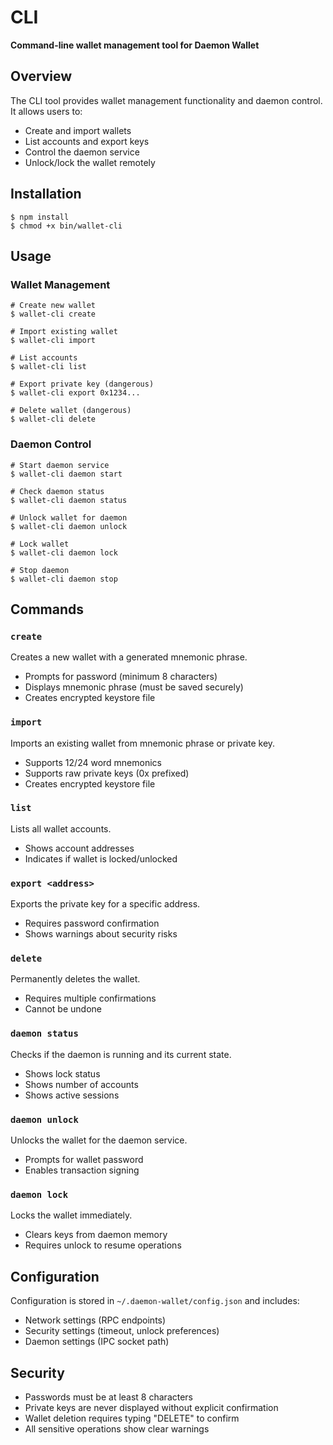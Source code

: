 # CLI

**Command-line wallet management tool for Daemon Wallet**

## Overview

The CLI tool provides wallet management functionality and daemon control. It allows users to:
- Create and import wallets
- List accounts and export keys
- Control the daemon service
- Unlock/lock the wallet remotely

## Installation

```shell
$ npm install
$ chmod +x bin/wallet-cli
```

## Usage

### Wallet Management

```shell
# Create new wallet
$ wallet-cli create

# Import existing wallet
$ wallet-cli import

# List accounts
$ wallet-cli list

# Export private key (dangerous)
$ wallet-cli export 0x1234...

# Delete wallet (dangerous) 
$ wallet-cli delete
```

### Daemon Control

```shell
# Start daemon service
$ wallet-cli daemon start

# Check daemon status
$ wallet-cli daemon status

# Unlock wallet for daemon
$ wallet-cli daemon unlock

# Lock wallet
$ wallet-cli daemon lock

# Stop daemon
$ wallet-cli daemon stop
```

## Commands

### `create`
Creates a new wallet with a generated mnemonic phrase.
- Prompts for password (minimum 8 characters)
- Displays mnemonic phrase (must be saved securely)
- Creates encrypted keystore file

### `import`
Imports an existing wallet from mnemonic phrase or private key.
- Supports 12/24 word mnemonics
- Supports raw private keys (0x prefixed)
- Creates encrypted keystore file

### `list`
Lists all wallet accounts.
- Shows account addresses
- Indicates if wallet is locked/unlocked

### `export <address>`
Exports the private key for a specific address.
- Requires password confirmation
- Shows warnings about security risks

### `delete`
Permanently deletes the wallet.
- Requires multiple confirmations
- Cannot be undone

### `daemon status`
Checks if the daemon is running and its current state.
- Shows lock status
- Shows number of accounts
- Shows active sessions

### `daemon unlock`
Unlocks the wallet for the daemon service.
- Prompts for wallet password
- Enables transaction signing

### `daemon lock`
Locks the wallet immediately.
- Clears keys from daemon memory
- Requires unlock to resume operations

## Configuration

Configuration is stored in `~/.daemon-wallet/config.json` and includes:
- Network settings (RPC endpoints)
- Security settings (timeout, unlock preferences)
- Daemon settings (IPC socket path)

## Security

- Passwords must be at least 8 characters
- Private keys are never displayed without explicit confirmation
- Wallet deletion requires typing "DELETE" to confirm
- All sensitive operations show clear warnings